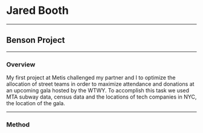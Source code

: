 # Jared Booth

---
## Benson Project
---
### Overview

My first project at Metis challenged my partner and I to optimize the allocation of street teams in order to maximize attendance and donations at an upcoming gala hosted by the WTWY.  To accomplish this task we used MTA subway data, census data and the locations of tech companies in NYC, the location of the gala.

---
### Method

